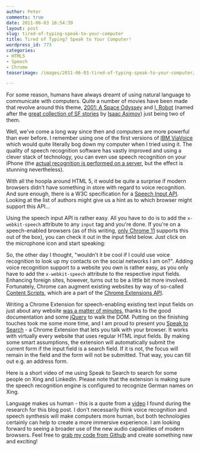 ```yaml
---
author: Peter
comments: true
date: 2011-06-03 16:54:39
layout: post
slug: tired-of-typing-speak-to-your-computer
title: Tired of Typing? Speak to Your Computer!
wordpress_id: 773
categories:
- HTML5
- Speech
- Chrome
teaserimage: /images/2011-06-03-tired-of-typing-speak-to-your-computer/HAL9000_150x150.png

---
```


For some reason, humans have always dreamt of using natural language to communicate with computers. Quite a number of movies have been made that revolve around this theme, [2001: A Space Odyssey](http://en.wikipedia.org/wiki/2001:_A_Space_Odyssey) and [I, Robot](http://en.wikipedia.org/wiki/I,_Robot_(film)) (named after the [great collection of SF stories](http://en.wikipedia.org/wiki/I_robot) by [Isaac Asimov](http://en.wikipedia.org/wiki/Isaac_Asimov)) just being two of them.
<!-- more -->
Well, we've come a long way since then and computers are more powerful than ever before. I remember using one of the first versions of [IBM ViaVoice](http://www.research.ibm.com/hlt/html/body_history.html) which would quite literally bog down my computer when I tried using it. The quality of speech recognition software has vastly improved and using a clever stack of technology, you can even use speech recognition on your iPhone (the [actual recognition is performed on a server](http://www.tuaw.com/2009/12/08/dragon-dictation-comes-to-the-iphone-wow/), but the effect is stunning nevertheless).

With all the hoopla around HTML 5, it would be quite a surprise if modern browsers didn't have something in store with regard to voice recognition. And sure enough, there is a W3C specification for a [Speech Input API](http://lists.w3.org/Archives/Public/public-xg-htmlspeech/2011Feb/att-0020/api-draft.html). Looking at the list of authors might give us a hint as to which browser might support this API...

Using the speech input API is rather easy. All you have to do is to add the `x-webkit-speech` attribute to any `input` tag and you're done. If you're on a speech-enabled browsers (as of this writing, [only Chrome 11](http://chrome.blogspot.com/2011/04/everybodys-talking-and-translating-with.html) supports this out of the box), you can check it out in the input field below. Just click on the microphone icon and start speaking:



So, the other day I thought, "wouldn't it be cool if I could use voice recognition to look up my contacts on the social networks I am on?". Adding voice recognition support to a website you own is rather easy, as you only have to add the `x-webkit-speech` attribute to the respective input fields. Enhancing foreign sites, however, turns out to be a little bit more involved. Fortunately, Chrome can augment existing websites by way of so-called [Content Scripts](http://code.google.com/chrome/extensions/content_scripts.html), which are a part of the [Chrome Extensions API](http://code.google.com/chrome/extensions/getstarted.html).

Writing a Chrome Extension for speech-enabling existing text input fields on just about any website [was a matter of minutes](http://github.com/peterfriese/Speak2Search), thanks to the good documentation and some [jQuery](http://jquery.com/) to walk the DOM. Putting on the finishing touches took me some more time, and I am proud to present you [Speak to Search](http://chrome.google.com/webstore/detail/peldinpdedgdcbdehomnpfndejpoibeb) - a Chrome Extension that lets you talk with your browser. It works with virtually every website that uses regular HTML input fields. By making some smart assumptions, the extension will automatically submit the current form if the input field is a search field. If it is not, the focus will remain in the field and the form will not be submitted. That way, you can fill out e.g. an address form.

Here is a short video of me using Speak to Search to search for some people on Xing and LinkedIn. Please note that the extension is making sure the speech recognition engine is configured to recognize German names on Xing.



Language makes us human - this is a quote from a [video](http://www.pbs.org/wnet/humanspark/video/spark-blog-video-dr-steven-pinker-language-makes-us-human/212/) I found during the research for this blog post. I don't necessarily think voice recognition and speech synthesis will make computers more human, but both technologies certainly can help to create a more immersive experience. I am looking forward to seeing a broader use of the new audio capabilities of modern browsers. Feel free to [grab my code from Github](http://github.com/peterfriese/Speak2Search) and create something new and exciting!
